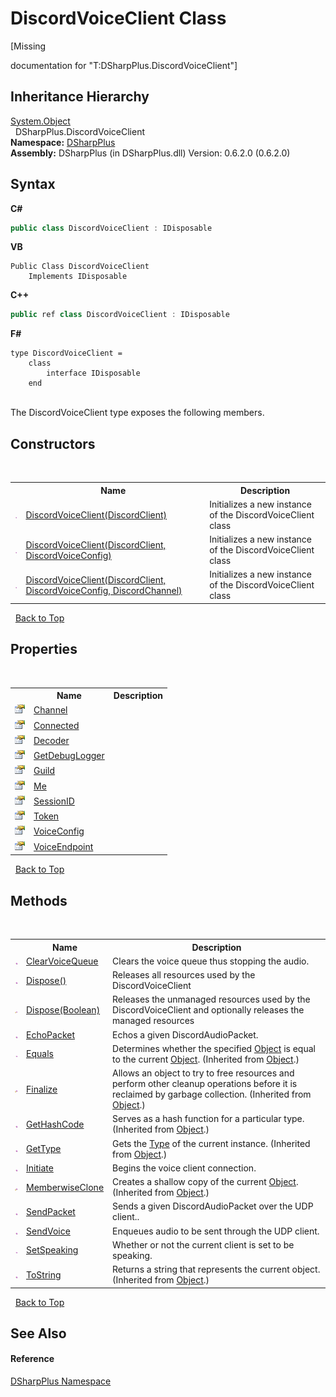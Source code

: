 # DiscordVoiceClient Class
 

\[Missing <summary> documentation for "T:DSharpPlus.DiscordVoiceClient"\]


## Inheritance Hierarchy
<a href="http://msdn2.microsoft.com/en-us/library/e5kfa45b" target="_blank">System.Object</a><br />&nbsp;&nbsp;DSharpPlus.DiscordVoiceClient<br />
**Namespace:**&nbsp;<a href="503971eb-de5e-a570-9922-de9500a9b1cc">DSharpPlus</a><br />**Assembly:**&nbsp;DSharpPlus (in DSharpPlus.dll) Version: 0.6.2.0 (0.6.2.0)

## Syntax

**C#**<br />
``` C#
public class DiscordVoiceClient : IDisposable
```

**VB**<br />
``` VB
Public Class DiscordVoiceClient
	Implements IDisposable
```

**C++**<br />
``` C++
public ref class DiscordVoiceClient : IDisposable
```

**F#**<br />
``` F#
type DiscordVoiceClient =  
    class
        interface IDisposable
    end
```

<br />
The DiscordVoiceClient type exposes the following members.


## Constructors
&nbsp;<table><tr><th></th><th>Name</th><th>Description</th></tr><tr><td>![Public method](media/pubmethod.gif "Public method")</td><td><a href="08863200-6114-63a6-41b7-addf61c76eb5">DiscordVoiceClient(DiscordClient)</a></td><td>
Initializes a new instance of the DiscordVoiceClient class</td></tr><tr><td>![Public method](media/pubmethod.gif "Public method")</td><td><a href="55d93763-f1c1-3817-7143-6c7c418659eb">DiscordVoiceClient(DiscordClient, DiscordVoiceConfig)</a></td><td>
Initializes a new instance of the DiscordVoiceClient class</td></tr><tr><td>![Public method](media/pubmethod.gif "Public method")</td><td><a href="5d1e1d09-aeb3-41bf-5919-32f09b5ebc42">DiscordVoiceClient(DiscordClient, DiscordVoiceConfig, DiscordChannel)</a></td><td>
Initializes a new instance of the DiscordVoiceClient class</td></tr></table>&nbsp;
<a href="#discordvoiceclient-class">Back to Top</a>

## Properties
&nbsp;<table><tr><th></th><th>Name</th><th>Description</th></tr><tr><td>![Public property](media/pubproperty.gif "Public property")</td><td><a href="eaf1c60d-5fc9-010a-2c90-a9433ba284d5">Channel</a></td><td /></tr><tr><td>![Public property](media/pubproperty.gif "Public property")</td><td><a href="6f1dc74d-709e-9209-d596-f2262bf84bcf">Connected</a></td><td /></tr><tr><td>![Public property](media/pubproperty.gif "Public property")</td><td><a href="db9b9d1c-f1f0-f68d-de17-267c1efb6dd8">Decoder</a></td><td /></tr><tr><td>![Public property](media/pubproperty.gif "Public property")</td><td><a href="73a25209-2ef8-83e8-0ce5-29e26b3bd834">GetDebugLogger</a></td><td /></tr><tr><td>![Public property](media/pubproperty.gif "Public property")</td><td><a href="b0bfc77e-ab2b-a517-701b-2b1c334db8f6">Guild</a></td><td /></tr><tr><td>![Public property](media/pubproperty.gif "Public property")</td><td><a href="eba1e6d4-e0ee-b9f7-15c4-00a4e6db68ef">Me</a></td><td /></tr><tr><td>![Public property](media/pubproperty.gif "Public property")</td><td><a href="b7a629bc-97be-8f94-aedd-7d18abaa551d">SessionID</a></td><td /></tr><tr><td>![Public property](media/pubproperty.gif "Public property")</td><td><a href="a30ed604-dfeb-cea9-c731-95620acf11cf">Token</a></td><td /></tr><tr><td>![Public property](media/pubproperty.gif "Public property")</td><td><a href="039994e5-2bba-2471-1098-3613dae239cf">VoiceConfig</a></td><td /></tr><tr><td>![Public property](media/pubproperty.gif "Public property")</td><td><a href="47fc3665-c7eb-0201-d356-6a012f7a4ca7">VoiceEndpoint</a></td><td /></tr></table>&nbsp;
<a href="#discordvoiceclient-class">Back to Top</a>

## Methods
&nbsp;<table><tr><th></th><th>Name</th><th>Description</th></tr><tr><td>![Public method](media/pubmethod.gif "Public method")</td><td><a href="7f9ec21a-3881-ba40-6133-115cf61d6e48">ClearVoiceQueue</a></td><td>
Clears the voice queue thus stopping the audio.</td></tr><tr><td>![Public method](media/pubmethod.gif "Public method")</td><td><a href="eddd7707-d725-4571-a180-0bcbef838c81">Dispose()</a></td><td>
Releases all resources used by the DiscordVoiceClient</td></tr><tr><td>![Protected method](media/protmethod.gif "Protected method")</td><td><a href="0e4c00f2-331b-0edc-7a06-81a2cc3c2173">Dispose(Boolean)</a></td><td>
Releases the unmanaged resources used by the DiscordVoiceClient and optionally releases the managed resources</td></tr><tr><td>![Public method](media/pubmethod.gif "Public method")</td><td><a href="703cce5d-eef9-9bb0-2f39-e8138615f86a">EchoPacket</a></td><td>
Echos a given DiscordAudioPacket.</td></tr><tr><td>![Public method](media/pubmethod.gif "Public method")</td><td><a href="http://msdn2.microsoft.com/en-us/library/bsc2ak47" target="_blank">Equals</a></td><td>
Determines whether the specified <a href="http://msdn2.microsoft.com/en-us/library/e5kfa45b" target="_blank">Object</a> is equal to the current <a href="http://msdn2.microsoft.com/en-us/library/e5kfa45b" target="_blank">Object</a>.
 (Inherited from <a href="http://msdn2.microsoft.com/en-us/library/e5kfa45b" target="_blank">Object</a>.)</td></tr><tr><td>![Protected method](media/protmethod.gif "Protected method")</td><td><a href="http://msdn2.microsoft.com/en-us/library/4k87zsw7" target="_blank">Finalize</a></td><td>
Allows an object to try to free resources and perform other cleanup operations before it is reclaimed by garbage collection.
 (Inherited from <a href="http://msdn2.microsoft.com/en-us/library/e5kfa45b" target="_blank">Object</a>.)</td></tr><tr><td>![Public method](media/pubmethod.gif "Public method")</td><td><a href="http://msdn2.microsoft.com/en-us/library/zdee4b3y" target="_blank">GetHashCode</a></td><td>
Serves as a hash function for a particular type.
 (Inherited from <a href="http://msdn2.microsoft.com/en-us/library/e5kfa45b" target="_blank">Object</a>.)</td></tr><tr><td>![Public method](media/pubmethod.gif "Public method")</td><td><a href="http://msdn2.microsoft.com/en-us/library/dfwy45w9" target="_blank">GetType</a></td><td>
Gets the <a href="http://msdn2.microsoft.com/en-us/library/42892f65" target="_blank">Type</a> of the current instance.
 (Inherited from <a href="http://msdn2.microsoft.com/en-us/library/e5kfa45b" target="_blank">Object</a>.)</td></tr><tr><td>![Public method](media/pubmethod.gif "Public method")</td><td><a href="1498c357-6b82-5d6e-b68e-c2082a94e3c9">Initiate</a></td><td>
Begins the voice client connection.</td></tr><tr><td>![Protected method](media/protmethod.gif "Protected method")</td><td><a href="http://msdn2.microsoft.com/en-us/library/57ctke0a" target="_blank">MemberwiseClone</a></td><td>
Creates a shallow copy of the current <a href="http://msdn2.microsoft.com/en-us/library/e5kfa45b" target="_blank">Object</a>.
 (Inherited from <a href="http://msdn2.microsoft.com/en-us/library/e5kfa45b" target="_blank">Object</a>.)</td></tr><tr><td>![Public method](media/pubmethod.gif "Public method")</td><td><a href="6d216c02-f894-6c05-335f-59d9ecf73d42">SendPacket</a></td><td>
Sends a given DiscordAudioPacket over the UDP client..</td></tr><tr><td>![Public method](media/pubmethod.gif "Public method")</td><td><a href="4c424ee7-64ab-3838-8e0f-8057182bbd11">SendVoice</a></td><td>
Enqueues audio to be sent through the UDP client.</td></tr><tr><td>![Public method](media/pubmethod.gif "Public method")</td><td><a href="54c3b813-489e-dbcf-149b-7f27a491d7c0">SetSpeaking</a></td><td>
Whether or not the current client is set to be speaking.</td></tr><tr><td>![Public method](media/pubmethod.gif "Public method")</td><td><a href="http://msdn2.microsoft.com/en-us/library/7bxwbwt2" target="_blank">ToString</a></td><td>
Returns a string that represents the current object.
 (Inherited from <a href="http://msdn2.microsoft.com/en-us/library/e5kfa45b" target="_blank">Object</a>.)</td></tr></table>&nbsp;
<a href="#discordvoiceclient-class">Back to Top</a>

## See Also


#### Reference
<a href="503971eb-de5e-a570-9922-de9500a9b1cc">DSharpPlus Namespace</a><br />